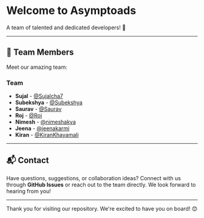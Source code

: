 # Welcome to Asymptoads

A team of talented and dedicated developers! 🚀

---

## 👥 Team Members

Meet our amazing team:

### Team
- **Sujal** - [@Sujalcha7](https://github.com/Sujalcha7)
- **Subekshya** - [@Subekshya](https://github.com/Subekshyeah)
- **Saurav** - [@Saurav](https://github.com/sauravdhoju)
- **Roj** - [@Roj](https://github.com/Sreinumder)
- **Nimesh** - [@nimeshakya](https://github.com/nimeshakya)
- **Jeena** - [@jeenakarmi](https://github.com/jeenakarmi)
- **Kiran** - [@KiranKhayamali](https://github.com/KiranKhayamali)

---

## 📬 Contact

Have questions, suggestions, or collaboration ideas? Connect with us through **GitHub Issues** or reach out to the team directly. We look forward to hearing from you!

---

Thank you for visiting our repository. We're excited to have you on board! 😊
